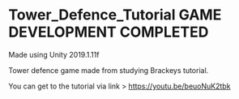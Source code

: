 # Tower_Defence_Tutorial GAME DEVELOPMENT COMPLETED
Made using Unity 2019.1.11f

Tower defence game made from studying Brackeys tutorial.

You can get to the tutorial via link > https://youtu.be/beuoNuK2tbk